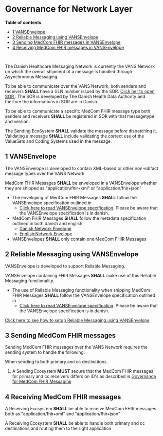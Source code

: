 # Governance for Network Layer

**Table of contents**

* [1 VANSEnvelope](#1-vansenvelope)
* [2 Reliable Messaging using VANSEnvelope](#2-reliable-messaging-using-vansenvelope)
* [3 Sending MedCom FHIR messages in VANSEnvelope](#3-sending-medcom-fhir-messages)
* [4 Receiving MedCom FHIR messages in VANSEnvelope](#4-receiving-medcom-fhir-messages)

<br>

The Danish Healthcare Messaging Network is currently the VANS Network on which the overall shipment of a message is handled through Asynchronous Messaging.

To be able to communicate over the VANS Network, both senders and receivers **SHALL** have a GLN number issued by the SOR. <a href="https://sundhedsdatastyrelsen.dk/da/rammer-og-retningslinjer/organisationsregistrering" target="_blank">Click her to open SOR </a>. The SOR is developed by The Danish Health Data Authority and therfore the informations in SOR are in Danish.

To be able to communicate a specific MedCom FHIR message type both senders and receivers **SHALL** be registered in SOR with that messagetype and version.

The Sending EcoSystem **SHALL** validate the message before dispatching it. Validating a message **SHALL** include validating the correct use of the ValueSets and Coding Systems used in the message.

## 1 VANSEnvelope

The VANSEnvelope is developed to contain XML-based or other non-edifact message types over the VANS Network

MedCom FHIR Messages **SHALL** be enveloped in a VANSEnvelope whether they are shipped as "application/fhir+xml" or "application/fhir+json"

* The enveloping of MedCom FHIR Messages **SHALL** follow the VANSEnvelope specification outlined in
  * <a href="https://svn.medcom.dk/svn/releases/Standarder/Den%20gode%20VANSEnvelope/Dokumentation" target="_blank"> Click here to read VANSEnvelope specification</a>. Please be aware that the VANSEnvelope specification is in danish.
* MedCom FHIR Messages **SHALL** follow the metadata specification outlined in both danish and english:
  * [Danish:Network Envelope](FHIRMessages_NetworkEnvelopes_DA.md)
  * [English:Network Envelope](FHIRMessages_NetworkEnvelopes_EN.md)
* VANSEnvelopes **SHALL** only contain one MedCom FHIR Messages

## 2 Reliable Messaging using VANSEnvelope

VANSEnvelope is developed to support Reliable Messaging.

VANSEnvelope containing FHIR Messages **SHALL** make use of this Reliable Messaging functionality.

* The use of Reliable Messaging functionality when shipping MedCom FHIR Messages **SHALL** follow the VANSEnvelope specification outlined in
  * <a href="https://svn.medcom.dk/svn/releases/Standarder/Den%20gode%20VANSEnvelope/Dokumentation" target="_blank"> Click here to read VANSEnvelope specification</a>. Please be aware that the VANSEnvelope specification is in danish.

[Click here to see how to setup Reliable Messaging using VANSEnvelope](032_Reliable_Messaging-VANSEnvelope.md)

## 3 Sending MedCom FHIR messages

Sending MedCom FHIR messages over the VANS Network requires the sending system to handle the following:

When sending to both primary and cc destinations.

1. A Sending Ecosystem **MUST** secure that the MedCom FHIR messages for primary and cc receivers differs on ID's as described in [Governance for MedCom FHIR Messaging](040_Governance4FHIR-Messaging.md)

## 4 Receiving MedCom FHIR messages

A Receiving Ecosystem **SHALL** be able to receive MedCom FHIR messages both as "application/fhir+xml" and "application/fhir+json"

A Receiving Ecosystem **SHALL** be able to handle both primary and cc destinations and routing them to the right application
